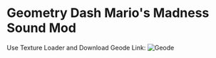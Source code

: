 # Geometry Dash Mario's Madness Sound Mod

Use Texture Loader and Download Geode Link: ![Geode](https://geode-sdk.org)
